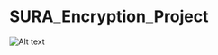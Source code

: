 # SURA_Encryption_Project
![Alt text](/SURA_Encryption_Project/tree/master/FlowChart/Image1.JPG?raw=true "Optional Title")
